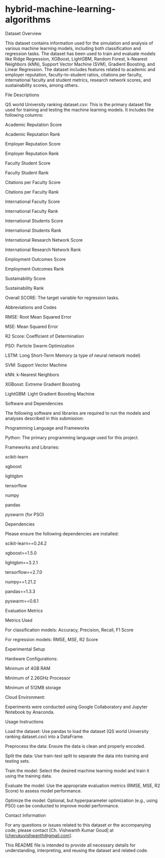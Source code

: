 # hybrid-machine-learning-algorithms

Dataset Overview

This dataset contains information used for the simulation and analysis of various machine learning models, including both classification and regression tasks. The dataset has been used to train and evaluate models like Ridge Regression, XGBoost, LightGBM, Random Forest, k-Nearest Neighbors (kNN), Support Vector Machine (SVM), Gradient Boosting, and Linear Regression. The dataset includes features related to academic and employer reputation, faculty-to-student ratios, citations per faculty, international faculty and student metrics, research network scores, and sustainability scores, among others.

File Descriptions

QS world University ranking dataset.csv: This is the primary dataset file used for training and testing the machine learning models. It includes the following columns:

Academic Reputation Score

Academic Reputation Rank

Employer Reputation Score

Employer Reputation Rank

Faculty Student Score

Faculty Student Rank

Citations per Faculty Score

Citations per Faculty Rank

International Faculty Score

International Faculty Rank

International Students Score

International Students Rank

International Research Network Score

International Research Network Rank

Employment Outcomes Score

Employment Outcomes Rank

Sustainability Score

Sustainability Rank

Overall SCORE: The target variable for regression tasks.

Abbreviations and Codes

RMSE: Root Mean Squared Error

MSE: Mean Squared Error

R2 Score: Coefficient of Determination

PSO: Particle Swarm Optimization

LSTM: Long Short-Term Memory (a type of neural network model)

SVM: Support Vector Machine

kNN: k-Nearest Neighbors

XGBoost: Extreme Gradient Boosting

LightGBM: Light Gradient Boosting Machine

Software and Dependencies

The following software and libraries are required to run the models and analyses described in this submission:

Programming Language and Frameworks

Python: The primary programming language used for this project.

Frameworks and Libraries:

scikit-learn

xgboost

lightgbm

tensorflow

numpy

pandas

pyswarm (for PSO)

Dependencies

Please ensure the following dependencies are installed:

scikit-learn==0.24.2

xgboost==1.5.0

lightgbm==3.2.1

tensorflow==2.7.0

numpy==1.21.2

pandas==1.3.3

pyswarm==0.6.1

Evaluation Metrics

Metrics Used

For classification models: Accuracy, Precision, Recall, F1 Score

For regression models: RMSE, MSE, R2 Score

Experimental Setup

Hardware Configurations:

Minimum of 4GB RAM

Minimum of 2.26GHz Processor

Minimum of 512MB storage

Cloud Environment:

Experiments were conducted using Google Collaboratory and Jupyter Notebook by Anaconda.

Usage Instructions

Load the dataset: Use pandas to load the dataset (QS world University ranking dataset.csv) into a DataFrame.

Preprocess the data: Ensure the data is clean and properly encoded.

Split the data: Use train-test split to separate the data into training and testing sets.

Train the model: Select the desired machine learning model and train it using the training data.

Evaluate the model: Use the appropriate evaluation metrics (RMSE, MSE, R2 Score) to assess model performance.

Optimize the model: Optional, but hyperparameter optimization (e.g., using PSO) can be conducted to improve model performance.

Contact Information

For any questions or issues related to this dataset or the accompanying code, please contact [Ch. Vishwanth Kumar Goud] at [cherukuvishwanth@gmail.com].

This README file is intended to provide all necessary details for understanding, interpreting, and reusing the dataset and related code.


